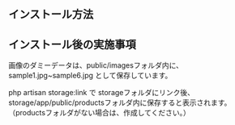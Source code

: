 ## インストール方法

## インストール後の実施事項

画像のダミーデータは、public/imagesフォルダ内に、sample1.jpg~sample6.jpg として保存しています。

php artisan storage:link で storageフォルダにリンク後、
storage/app/public/productsフォルダ内に保存すると表示されます。
（productsフォルダがない場合は、作成してください。）
